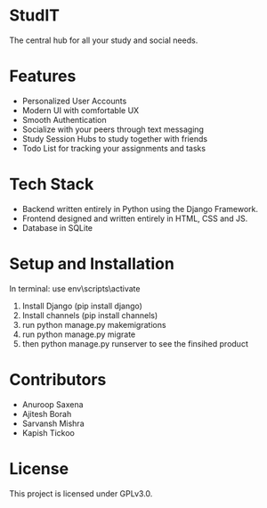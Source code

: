 # StudIT
The central hub for all your study and social needs.

# Features
- Personalized User Accounts
- Modern UI with comfortable UX
- Smooth Authentication
- Socialize with your peers through text messaging
- Study Session Hubs to study together with friends
- Todo List for tracking your assignments and tasks

# Tech Stack
- Backend written entirely in Python using the Django Framework.
- Frontend designed and written entirely in HTML, CSS and JS.
- Database in SQLite

# Setup and Installation
In terminal:
use env\scripts\activate
1. Install Django (pip install django)
2. Install channels (pip install channels)
3. run python manage.py makemigrations
4. run python manage.py migrate
5. then python manage.py runserver to see the finsihed product
# Contributors
- Anuroop Saxena
- Ajitesh Borah
- Sarvansh Mishra
- Kapish Tickoo

# License
This project is licensed under GPLv3.0.
